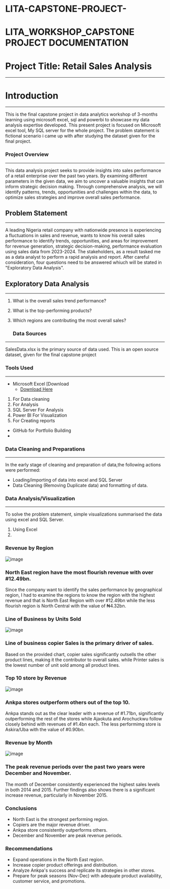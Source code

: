 # LITA-CAPSTONE-PROJECT-
# LITA_WORKSHOP_CAPSTONE PROJECT DOCUMENTATION

# Project Title: Retail Sales Analysis 
---
# Introduction
---
This is the final capstone project in data analytics workshop of 3-months learning using microsoft excel, sql and powerbi to showcase my data analysis expertise developed. 
This present project is focused on Microsoft excel tool, My SQL server for the whole project. The problem statement is fictional scenario i came up with after studying the dataset given for the final project.

### Project Overview
---

This data analysis project seeks to provide insights into sales performance of a retail enterprise over the past two years. By examining different parameters in the given data, we aim to uncover a valuable insights that can inform strategic decision making. Through comprehensive analysis, we will identify patterns, trends, opportunities and challenges within the data, to optimize sales strategies and improve overall sales performance.

## Problem Statement
---

A leading Nigeria retail company with nationwide presence is experiencing a fluctuations in sales and revenue, wants to know his overall sales performance to identify trends, 
opportunities, and areas for improvement for revenue generation, strategic decision-making, performance evaluation using sales data from 2023-2024. The stakeholders, as
a result tasked me as a data analyst to perform a rapid analysis and report.
After careful consideration, four questions need to be answered whiuch will be stated in "Exploratory Data Analysis".

## Exploratory Data Analysis
---
1. What is the overall sales trend performance?
2. What is the top-performing products?
3. Which regions are contributing the most overall sales?

   ### Data Sources
---

SalesData.xlsx is the primary source of data used. This is an open source dataset, given for the final capstone project

### Tools Used
---

- Microsoft Excel  [Download
   - [Download Here](https://Microsoft.com)
1. For Data cleaning
2. For Analysis
3. SQL Server For Analysis
4. Power BI For Visualization
5. For Creating reports
- GitHub for Portfolio Building
- 

### Data Cleaning and Preparations
---

In the early stage of cleaning and preparation of data,the following actions were performed:

- Loading/importing of data into excel and SQL Server
- Data Cleaning (Removing Duplicate data) and formatting of data.


### Data Analysis/Visualization
---
To solve the problem statement, simple visualizations summarised the data using excel and SQL Server.
1. Using Excel
2. 

### Revenue by Region
![image](https://github.com/user-attachments/assets/8a595542-6c02-49d8-809d-429b34f91aab)

### North East region have the most flourish revenue with over #12.49bn.

Since the company want to identify the sales performance by geographical region, I had to examine the regions to know the region with the highest revenue and that is North East Region with over  #12.49bn while the less flourish region is North Central with the value of ₦4.32bn.

### Line of Business by Units Sold
![image](https://github.com/user-attachments/assets/5f8a9275-dcfd-4e1d-b698-c450a8870edb)

### Line of business copier Sales is the primary driver of sales. 
Based on the provided chart, copier sales significantly outsells the other product lines, making it the contributor to overall sales. while Printer sales is the lowest number of unit sold among all product lines.

### Top 10 store by Revenue
![image](https://github.com/user-attachments/assets/b38f6501-5fc9-4b1c-bb1d-fe2820aac5ac)

### Ankpa stores outperform others out of the top 10.
Ankpa stands out as the clear leader with a revenue of #1.71bn, significantly outperforming the rest of the stores while Ajaokuta and Arochuckwu follow closely behind with revenues of
#1.4bn each. The less performimg store is Askira/Uba with the value of #0.90bn.

### Revenue by Month
![image](https://github.com/user-attachments/assets/9b91fb86-0a1c-4b6c-9275-f16710bd1ebf)

### The peak revenue periods over the past two years were December and November.
The month of December consistently experienced the highest sales levels in both 2014 and 2015. Further findings also shows there is a significant increase revenue, particularly in November 2015.

### Conclusions
 - North East is the strongest performing region.
 - Copiers are the major revenue driver.
 - Ankpa store consistently outperforms others.
 - December and November are peak revenue periods.

### Recommendations 
  - Expand operations in the North East region.
  - Increase copier product offerings and distribution.
  - Analyze Ankpa's success and replicate its strategies in other stores.
  - Prepare for peak seasons (Nov-Dec) with adequate product availability, customer service, and promotions.
